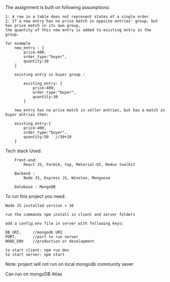 The assignment is built on following assumptions:

    1: A row in a table does not represent states of a single order
    2: If a new entry has no price match in oppsite entries' group, but has price match in its own group,
    the quantity of this new entry is added to existing entry in the group.

    for example
        new_entry : {
            price:400,
            order_type:"buyer",
            quantity:20
        }

        existing entry in buyer group : 

            existing_entry: {
                price:400,
                order_type:"buyer",
                quantity:30
            }

        new_entry has no price match in seller entries, but has a match in buyer entries then: 

        existing_entry:{
            price:400,
            order_type:"buyer",
            quantity:50   //30+20
        }





Tech stack Used: 

        Front-end: 
            React JS, Formik, Yup, Material-UI, Redux toolkit
        
        Backend : 
            Node JS, Express JS, Winston, Mongoose

        Database : MongoDB



To run this project you need: 

    Node JS installed version > 16

    run the commands npm install in client and server folders

    add a config.env file in server with following keys:

    DB_URI,     //mongodb URI  
    PORT,       //port to run server
    NODE_ENV    //production or development

    to start client: npm run dev
    to start server: npm start

   Note:  project will not run on local mongodb community sever

   Can run on mongoDB Atlas

